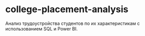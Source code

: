 # college-placement-analysis
Анализ трудоустройства студентов по их характеристикам с использованием SQL и Power BI.
